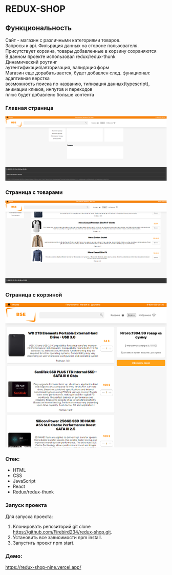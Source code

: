 # REDUX-SHOP

## Функциональность

Сайт - магазин с различными категориями товаров. <br>
Запросы к api. Фильрация данных на стороне пользователя.<br>
Присутствует корзина, товары добавленные в корзину сохраняются<br>
В данном проекте использовал redux/redux-thunk<br>
Динамический роутинг<br>
аутентификация\авторизация, валидация форм<br>
Магазин еще дорабатывается, будет добавлен след. функционал:<br>
адаптивная верстка<br>
возможность поиска по названию, типизация данных(typescript),<br>
анимации кликов, инпутов и переходов<br>
плюс будет добавлено больше контента

### Главная страница

![Alt-текст](./src/images/main.PNG "main")

### Страница с товарами

![Alt-текст](./src/images/category.PNG "main")

### Страница с корзиной

![Alt-текст](./src/images/bucket.PNG "main")

### Стек:

- HTML
- CSS
- JavaScript
- React
- Redux/redux-thunk

### Запуск проекта

Для запуска проекта:

1. Клонировать репозиторий git clone https://github.com/Firebird234/redux-shop.git.
2. Установить все зависимости npm install.
3. Запустить проект npm start.

### Демо:

https://redux-shop-nine.vercel.app/
